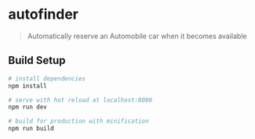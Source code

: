 # autofinder

> Automatically reserve an Automobile car when it becomes available

## Build Setup

``` bash
# install dependencies
npm install

# serve with hot reload at localhost:8080
npm run dev

# build for production with minification
npm run build
```

